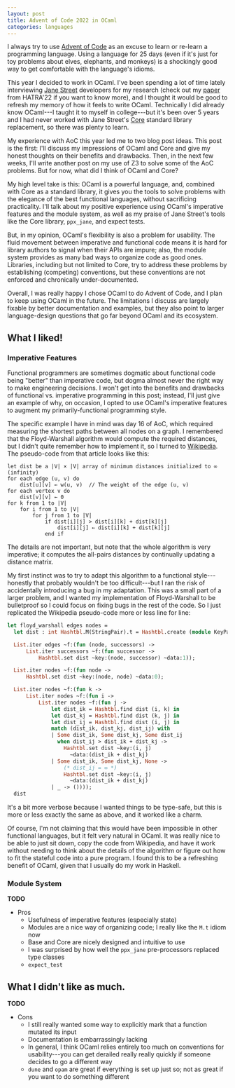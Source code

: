 ```yaml
---
layout: post
title: Advent of Code 2022 in OCaml
categories: languages
---
```


I always try to use [Advent of Code](https://adventofcode.com/) as an excuse to learn or re-learn a
programming language. Using a language for 25 days (even if it's just for toy problems about elves,
elephants, and monkeys) is a shockingly good way to get comfortable with the language's idioms.

This year I decided to work in OCaml. I've been spending a lot of time lately interviewing
[Jane Street](https://www.janestreet.com/) developers for my research (check out my
[paper](papers/hatra22.pdf) from HATRA'22 if you want to know more), and I thought it would be good
to refresh my memory of how it feels to write OCaml. Technically I did already know OCaml---I taught
it to myself in college---but it's been over 5 years and I had never worked with Jane Street's
[Core](https://opensource.janestreet.com/core/) standard library replacement, so there was plenty
to learn.

My experience with AoC this year led me to two blog post ideas. This post is the first: I'll discuss
my impressions of OCaml and Core and give my honest thoughts on their benefits and drawbacks. Then,
in the next few weeks, I'll write another post on my use of Z3 to solve some of the AoC problems.
But for now, what did I think of OCaml and Core?

My high level take is this: OCaml is a powerful language, and, combined with Core as a standard
library, it gives you the tools to solve problems with the elegance of the best functional
languages, without sacrificing practicality. I'll talk about my positive experience using OCaml's
imperative features and the module system, as well as my praise of Jane Street's tools like the Core
library, `ppx_jane`, and expect tests.

But, in my opinion, OCaml's flexibility is also a problem for usability. The fluid movement between
imperative and functional code means it is hard for library authors to signal when their APIs are
impure; also, the module system provides as many bad ways to organize code as good ones. Libraries,
including but not limited to Core, try to address these problems by establishing (competing)
conventions, but these conventions are not enforced and chronically under-documented.

Overall, I was really happy I chose OCaml to do Advent of Code, and I plan to keep using OCaml in
the future. The limitations I discuss are largely fixable by better documentation and examples, but
they also point to larger language-design questions that go far beyond OCaml and its ecosystem.

## What I liked!

### Imperative Features

Functional programmers are sometimes dogmatic about functional code being "better" than imperative
code, but dogma almost never the right way to make engineering decisions. I won't get into the
benefits and drawbacks of functional vs. imperative programming in this post; instead, I'll just
give an example of why, on occasion, I opted to use OCaml's imperative features to augment my
primarily-functional programming style.

The specific example I have in mind was day 16 of AoC, which required measuring the shortest paths
between all nodes on a graph. I remembered that the Floyd-Warshall algorithm would compute the
required distances, but I didn't quite remember how to implement it, so I turned to
[Wikipedia](https://en.wikipedia.org/wiki/Floyd%E2%80%93Warshall_algorithm). The pseudo-code from
that article looks like this:
```
let dist be a |V| × |V| array of minimum distances initialized to ∞ (infinity)
for each edge (u, v) do
    dist[u][v] ← w(u, v)  // The weight of the edge (u, v)
for each vertex v do
    dist[v][v] ← 0
for k from 1 to |V|
    for i from 1 to |V|
        for j from 1 to |V|
            if dist[i][j] > dist[i][k] + dist[k][j]
                dist[i][j] ← dist[i][k] + dist[k][j]
            end if
```
The details are not important, but note that the whole algorithm is very imperative; it computes the
all-pairs distances by continually updating a distance matrix.

My first instinct was to try to adapt this algorithm to a functional style---honestly that probably
wouldn't be too difficult---but I ran the risk of accidentally introducing a bug in my adaptation.
This was a small part of a larger problem, and I wanted my implementation of Floyd-Warshall to be
bulletproof so I could focus on fixing bugs in the rest of the code. So I just replicated the
Wikipedia pseudo-code more or less line for line:
```ocaml
let floyd_warshall edges nodes =
  let dist : int Hashtbl.M(StringPair).t = Hashtbl.create (module KeyPair) in

  List.iter edges ~f:(fun (node, successors) ->
      List.iter successors ~f:(fun successor ->
          Hashtbl.set dist ~key:(node, successor) ~data:1));

  List.iter nodes ~f:(fun node ->
      Hashtbl.set dist ~key:(node, node) ~data:0);

  List.iter nodes ~f:(fun k ->
      List.iter nodes ~f:(fun i ->
          List.iter nodes ~f:(fun j ->
              let dist_ik = Hashtbl.find dist (i, k) in
              let dist_kj = Hashtbl.find dist (k, j) in
              let dist_ij = Hashtbl.find dist (i, j) in
              match (dist_ik, dist_kj, dist_ij) with
              | Some dist_ik, Some dist_kj, Some dist_ij
                when dist_ij > dist_ik + dist_kj ->
                  Hashtbl.set dist ~key:(i, j)
                    ~data:(dist_ik + dist_kj)
              | Some dist_ik, Some dist_kj, None ->
                  (* dist_ij = ∞ *)
                  Hashtbl.set dist ~key:(i, j)
                    ~data:(dist_ik + dist_kj)
              | _ -> ())));
  dist
```
It's a bit more verbose because I wanted things to be type-safe, but this is more or less exactly
the same as above, and it worked like a charm.

Of course, I'm not claiming that this would have been impossible in other functional languages, but
it felt very natural in OCaml. It was really nice to be able to just sit down, copy the code from
Wikipedia, and have it work without needing to think about the details of the algorithm or figure
out how to fit the stateful code into a pure program. I found this to be a refreshing benefit of
OCaml, given that I usually do my work in Haskell.

### Module System
**TODO**
- Pros
  - Usefulness of imperative features (especially state)
  - Modules are a nice way of organizing code; I really like the `M.t` idiom now
  - Base and Core are nicely designed and intuitive to use
  - I was surprised by how well the `ppx_jane` pre-processors replaced type classes
  - `expect_test`

## What I didn't like as much.
**TODO**
- Cons
  - I still really wanted some way to explicitly mark that a function mutated its input
  - Documentation is embarrassingly lacking
  - In general, I think OCaml relies entirely too much on conventions for usability---you can get
    derailed really really quickly if someone decides to go a different way
  - `dune` and `opam` are great if everything is set up just so; not as great if you want to do
    something different